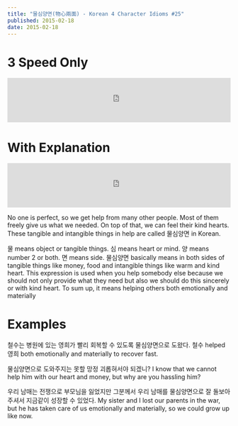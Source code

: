 ```yaml
---
title: "물심양면(物心兩面) - Korean 4 Character Idioms #25"
published: 2015-02-18
date: 2015-02-18
---
```


#  3 Speed Only

<iframe id="audio_iframe" src="https://www.podbean.com/media/player/audio/postId/5496724?url=http%3A%2F%2Fwiseinit.podbean.com%2Fe%2F3-speed-edition-of-%25eb%25ac%25bc%25ec%258b%25ac%25ec%2596%2591%25eb%25a9%25b4%2F&amp;skin=4&amp;postId=5496724&amp;download=0&amp;share=1&amp;fonts=Helvetica&amp;auto=0" width="100%" height="100" frameborder="0" scrolling="no" data-name="pb-iframe-player"></iframe>

#  With Explanation

<iframe id="audio_iframe" src="https://www.podbean.com/media/player/audio/postId/5496729?url=http%3A%2F%2Fwiseinit.podbean.com%2Fe%2F%25eb%25ac%25bc%25ec%258b%25ac%25ec%2596%2591%25eb%25a9%25b4-korean-4-character-idioms-25%2F&amp;skin=4&amp;postId=5496729&amp;download=0&amp;share=1&amp;fonts=Helvetica&amp;auto=0" width="100%" height="100" frameborder="0" scrolling="no" data-name="pb-iframe-player"></iframe>

No one is perfect, so we get help from many other people. Most of them freely give us what we needed. On top of that, we can feel their kind hearts. These tangible and intangible things in help are called 물심양면 in Korean.

물 means object or tangible things. 심 means heart or mind. 양 means number 2 or both. 면 means side. 물심양면 basically means in both sides of tangible things like money, food and intangible things like warm and kind heart. This expression is used when you help somebody else because we should not only provide what they need but also we should do this sincerely or with kind heart. To sum up, it means helping others both emotionally and materially

#  Examples

철수는 병원에 있는 영희가 빨리 회복할 수 있도록 물심양면으로 도왔다.
철수 helped 영희 both emotionally and materially to recover fast.

물심양면으로 도와주지는 못할 망정 괴롭혀서야 되겠니?
I know that we cannot help him with our heart and money, but why are you hassling him?

우리 남매는 전쟁으로 부모님을 잃었지만 그분께서 우리 남매를 물심양면으로 잘 돌보아 주셔서 지금같이 성장할 수 있었다.
My sister and I lost our parents in the war, but he has taken care of us emotionally and materially, so we could grow up like now.